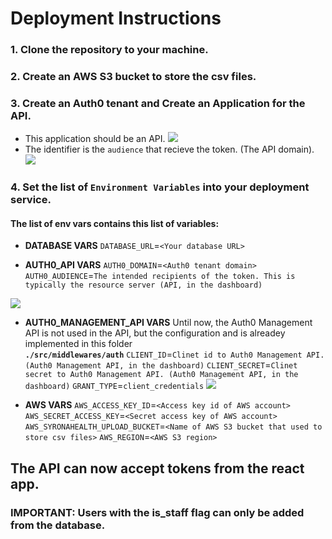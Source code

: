 # Deployment Instructions 
### 1. Clone the repository to your machine.
### 2. Create an AWS S3 bucket to store the csv files.
### 3. Create an Auth0 tenant and Create an Application for the API.
* This application should be an API.
![](https://i.imgur.com/DZaatUV.png)
* The identifier is the `audience` that recieve the token. (The API domain).
![](https://i.imgur.com/B2PDwKZ.png)


### 4. Set the list of `Environment Variables` into your deployment service.

#### The list of env vars contains this list of variables:
* **DATABASE VARS**
`DATABASE_URL`=`<Your database URL>`

* **AUTH0_API VARS**
`AUTH0_DOMAIN`=`<Auth0 tenant domain>`
`AUTH0_AUDIENCE`=`The intended recipients of the token. This is typically the resource server (API, in the dashboard)`

![](https://i.imgur.com/j0fHArP.png)

* **AUTH0_MANAGEMENT_API VARS**
Until now, the Auth0 Management API is not used in the API, but the configuration and is alreadey implemented in this folder <br/>**`./src/middlewares/auth`**
`CLIENT_ID`=`Clinet id to Auth0 Management API. (Auth0 Management API, in the dashboard)`
`CLIENT_SECRET`=`Clinet secret to Auth0 Management API. (Auth0 Management API, in the dashboard)`
`GRANT_TYPE`=`client_credentials`
![](https://i.imgur.com/sgmG7BM.png)

* **AWS VARS** 
`AWS_ACCESS_KEY_ID`=`<Access key id of AWS account>`
`AWS_SECRET_ACCESS_KEY`=`<Secret access key of AWS account>`
`AWS_SYRONAHEALTH_UPLOAD_BUCKET`=`<Name of AWS S3 bucket that used to store csv files>`
`AWS_REGION`=`<AWS S3 region>`

## The API can now accept tokens from the react app.

### IMPORTANT: Users with the is_staff flag can only be added from the database.
